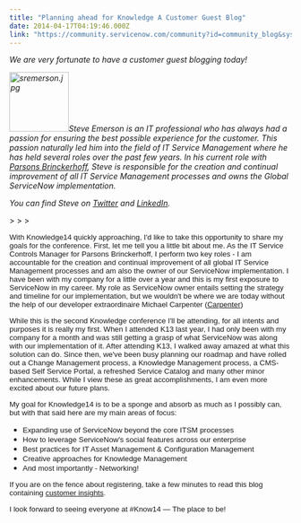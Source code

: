 ```yaml
---
title: "Planning ahead for Knowledge A Customer Guest Blog"
date: 2014-04-17T04:19:46.000Z
link: "https://community.servicenow.com/community?id=community_blog&sys_id=c84ea2addbd0dbc01dcaf3231f96190a"
---
```

<p><em>We are very fortunate to have a customer guest blogging today! </em></p><p></p><p><em><img  alt="sremerson.jpg" class="image-0 jive-image" height="106" src="10ff5186db9cd344e9737a9e0f961991.iix" style="height: 106px; width: 106px;" width="106"/>Steve Emerson is an IT professional who has always had a passion for ensuring the best possible experience for the customer. This passion naturally led him into the field of IT Service Management where he has held several roles over the past few years. In his current role with <a title="rldefense.proofpoint.com/v1/url?u=http://www.pbworld.com/&k=vE6vJ/6us6MO2E%2BCdRJaLw%3D%3D&r=dt2wuznIWr9GbJgt1nMzIAREcbNiXV3SebkhNRkv7Ts%3D&m=/bIkg8QCtuvg5diCUX8XeZqlManVUIPNRVd8G5MVj9A%3D&s=81c25b5b5332e2c98b7129089309b34136a2a6c560911b109722910691b28848" href="https://urldefense.proofpoint.com/v1/url?u=http://www.pbworld.com/&amp;k=vE6vJ/6us6MO2E%2BCdRJaLw%3D%3D&amp;r=dt2wuznIWr9GbJgt1nMzIAREcbNiXV3SebkhNRkv7Ts%3D&amp;m=/bIkg8QCtuvg5diCUX8XeZqlManVUIPNRVd8G5MVj9A%3D&amp;s=81c25b5b5332e2c98b7129089309b34136a2a6c560911b109722910691b28848">Parsons Brinckerhoff</a>, Steve is responsible for the creation and continual improvement of all IT Service Management processes and owns the Global ServiceNow implementation. </em></p><p></p><p><em>You can find Steve on <a title="witter.com/sremerson" href="https://twitter.com/sremerson">Twitter</a> and <a title="ww.linkedin.com/in/stevenremerson" href="https://www.linkedin.com/in/stevenremerson">LinkedIn</a>. </em></p><p></p><p>&gt; &gt; &gt; </p><p></p><p style="margin-bottom: .0001pt;"><span style="font-size: 10pt; font-family: Arial;">With Knowledge14 quickly approaching, I'd like to take this opportunity to share my goals for the conference. First, let me tell you a little bit about me. As the IT Service Controls Manager for Parsons Brinckerhoff, I perform two key roles - I am accountable for the creation and continual improvement of all global IT Service Management processes and am also the owner of our ServiceNow implementation. I have been with my company for a little over a year and this is my first exposure to ServiceNow in my career. My role as ServiceNow owner entails setting the strategy and timeline for our implementation, but we wouldn't be where we are today without the help of our developer extraordinaire Michael Carpenter (</span><a href="file://localhost/javascript/%3B"><span style="font-size: 10pt; font-family: Arial;">Carpenter</span></a><span style="font-size: 10pt; font-family: Arial;">) </span></p><p></p><p style="margin-bottom: .0001pt;"><span style="font-size: 10pt; font-family: Arial;">While this is the second Knowledge conference I'll be attending, for all intents and purposes it is really my first. When I attended K13 last year, I had only been with my company for a month and was still getting a grasp of what ServiceNow was along with our implementation of it. After attending K13, I walked away amazed at what this solution can do. Since then, we've been busy planning our roadmap and have rolled out a Change Management process, a Knowledge Management process, a CMS-based Self Service Portal, a refreshed Service Catalog and many other minor enhancements. While I view these as great accomplishments, I am even more excited about our future plans. </span></p><p></p><p style="margin-bottom: .0001pt;"><span style="font-size: 10pt; font-family: Arial;">My goal for Knowledge14 is to be a sponge and absorb as much as I possibly can, but with that said here are my main areas of focus:</span></p><ul style="list-style-type: disc;"><li><span style="font-size: 10pt; font-family: Arial;">Expanding use of ServiceNow beyond the core ITSM processes</span></li><li><span style="font-size: 10pt; font-family: Arial;">How to leverage ServiceNow's social features across our enterprise</span></li><li><span style="font-size: 10pt; font-family: Arial;">Best practices for IT Asset Management &amp; Configuration Management</span></li><li><span style="font-size: 10pt; font-family: Arial;">Creative approaches for Knowledge Management </span></li><li><span style="font-size: 10pt; font-family: Arial;">And most importantly - Networking!</span></li></ul><p></p><p style="margin-bottom: .0001pt;"><span style="font-size: 10pt; font-family: Arial;">If you are on the fence about registering, take a few minutes to read this blog containing </span><a _jive_internal="true" href="/community/learn/knowledge-user-conference/blog/2014/04/11/know14-is-the-place-to-be-customer-insights"><span style="font-size: 10pt; font-family: Arial;">customer insights</span></a><span style="font-size: 10pt; font-family: Arial;">. </span></p><p></p><p style="margin-bottom: .0001pt;"><span style="font-size: 10pt; font-family: Arial;">I look forward to seeing everyone at #Know14 — The place to be!</span></p>